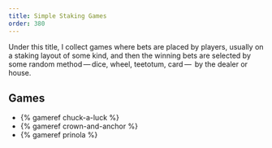 ```yaml
---
title: Simple Staking Games
order: 380
---
```


Under this title, I collect games where bets are placed by players, usually on a
staking layout of some kind, and then the winning bets are selected by some
random method — dice, wheel, teetotum, card —  by the dealer or house.

## Games

<ul class="columnar">
<li>{% gameref chuck-a-luck %}</li>
<li>{% gameref crown-and-anchor %}</li>
<li>{% gameref prinola %}</li>
</ul>
